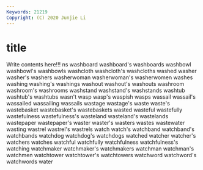 ```yaml
---
Keywords: 21219
Copyright: (C) 2020 Junjie Li
---
```


# title

Write contents here!!!
ns 
washboard 
washboard's
washboards 
washbowl 
washbowl's 
washbowls 
washcloth 
washcloth's 
washcloths 
washed 
washer 
washer's
washers 
washerwoman 
washerwoman's 
washerwomen 
washes 
washing 
washing's 
washings 
washout 
washout's
washouts 
washroom 
washroom's 
washrooms 
washstand 
washstand's 
washstands 
washtub 
washtub's 
washtubs
wasn't 
wasp 
wasp's 
waspish 
wasps 
wassail 
wassail's 
wassailed 
wassailing 
wassails
wastage 
wastage's 
waste 
waste's 
wastebasket 
wastebasket's 
wastebaskets 
wasted 
wasteful 
wastefully
wastefulness 
wastefulness's 
wasteland 
wasteland's 
wastelands 
wastepaper 
wastepaper's 
waster 
waster's 
wasters
wastes 
wastewater 
wasting 
wastrel 
wastrel's 
wastrels 
watch 
watch's 
watchband 
watchband's
watchbands 
watchdog 
watchdog's 
watchdogs 
watched 
watcher 
watcher's 
watchers 
watches 
watchful
watchfully 
watchfulness 
watchfulness's 
watching 
watchmaker 
watchmaker's 
watchmakers 
watchman 
watchman's 
watchmen
watchtower 
watchtower's 
watchtowers 
watchword 
watchword's 
watchwords 
water 
